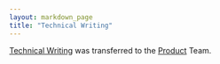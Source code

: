 ```yaml
---
layout: markdown_page
title: "Technical Writing"
---
```


[Technical Writing](/handbook/product/technical-writing/) was transferred to the [Product](/handbook/product/) Team.
